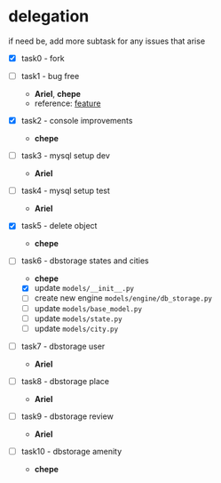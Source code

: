 # delegation

if need be, add more subtask for any issues that arise 

- [x] task0 - fork

- [ ] task1 - bug free
	- **Ariel**, **chepe**
	- reference: [feature](https://docs.python.org/3/library/unittest.html#skipping-tests-and-expected-failures)

- [x] task2 - console improvements
	- **chepe**

- [ ] task3 - mysql setup dev
	- **Ariel**

- [ ] task4 - mysql setup test
	- **Ariel**

- [x] task5 - delete object
	- **chepe**

- [ ] task6 - dbstorage states and cities
	- **chepe**
	- [x] update `models/__init__.py`
	- [ ] create new engine `models/engine/db_storage.py`
	- [ ] update `models/base_model.py`
	- [ ] update `models/state.py`
	- [ ] update `models/city.py`

- [ ] task7 - dbstorage user
	- **Ariel**

- [ ] task8 - dbstorage place
	- **Ariel**

- [ ] task9 - dbstorage review
	- **Ariel**

- [ ] task10 - dbstorage amenity
	- **chepe**

